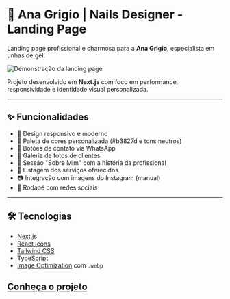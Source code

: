 # 💅 Ana Grigio | Nails Designer - Landing Page

Landing page profissional e charmosa para a **Ana Grigio**, especialista em unhas de gel.

![Demonstração da landing page](./public/ana_landing_page.gif)

Projeto desenvolvido em **Next.js** com foco em performance, responsividade e identidade visual personalizada.

---

## ✨ Funcionalidades

- 📱 Design responsivo e moderno
- 🎨 Paleta de cores personalizada (#b3827d e tons neutros)
- 💬 Botões de contato via WhatsApp
- 📸 Galeria de fotos de clientes
- 📖 Sessão "Sobre Mim" com a história da profissional
- 💼 Listagem dos serviços oferecidos
- 📷 Integração com imagens do Instagram (manual)
- 🔗 Rodapé com redes sociais

---

## 🛠️ Tecnologias

- [Next.js](https://nextjs.org/)
- [React Icons](https://react-icons.github.io/react-icons/)
- [Tailwind CSS](https://tailwindcss.com/)
- [TypeScript](https://www.typescriptlang.org/)
- [Image Optimization](https://nextjs.org/docs/api-reference/next/image) com `.webp`


## [Conheça o projeto](https://ana-landing-page-puce.vercel.app/)
